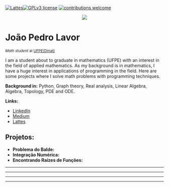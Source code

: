 [![Lattes](https://img.shields.io/badge/author-jplavorr-black.svg)](http://lattes.cnpq.br/6775602403229126)[![GPLv3 license](https://img.shields.io/badge/License-GPLv3-blue.svg)](http://perso.crans.org/besson/LICENSE.html) [![contributions welcome](https://img.shields.io/badge/contributions-welcome-brightgreen.svg?style=flat)](https://github.com/jplavorr)

<p align="center">
  <img src= "João Pedro Lavor-1.jpg" >
</p>


# João Pedro Lavor
<sub>*Math student* at [UFPE(Dmat)](https://www.ufpe.br/dmat)</sub>


I am a student about to graduate in mathematics (UFPE) with an interest in the field of applied mathematics. As my background is in mathematics, I have a huge interest in applications of programming in the field. Here are some projects where I solve math problems with programming techniques.


**Background in:** Python, Graph theory, Real analysis, Linear Algebra, Algebra, Topology, PDE and ODE.

**Links:**
* [LinkedIn](https://www.linkedin.com/in/joão-pedro-lavor-65162312b/)
* [Medium](https://jplavorr.medium.com/)
* [Lattes](http://lattes.cnpq.br/6775602403229126)


## Projetos:

* **Problema do Balde:** 
* **Integração Numérica:** 
* **Encontrando Raízes de Funções:** 
* **** 
* **** 
* **** 

---
